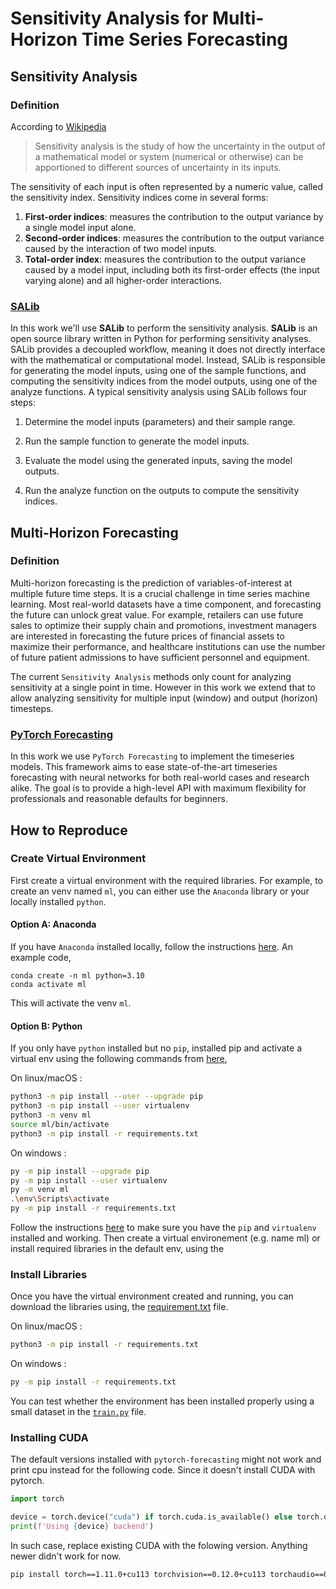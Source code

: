 # Sensitivity Analysis for Multi-Horizon Time Series Forecasting

## Sensitivity Analysis

### Definition
According to [Wikipedia](https://en.wikipedia.org/wiki/Sensitivity_analysis)
> Sensitivity analysis is the study of how the uncertainty in the output of a mathematical model or system (numerical or otherwise) can be apportioned to different sources of uncertainty in its inputs.

The sensitivity of each input is often represented by a numeric value, called the sensitivity index. Sensitivity indices come in several forms:

1. **First-order indices**: measures the contribution to the output variance by a single model input alone.
2. **Second-order indices**: measures the contribution to the output variance caused by the interaction of two model inputs.
3. **Total-order index**: measures the contribution to the output variance caused by a model input, including both its first-order effects (the input varying alone) and all higher-order interactions.

### [SALib](https://salib.readthedocs.io/en/latest/user_guide/getting-started.html)

In this work we'll use **SALib** to perform the sensitivity analysis. 
**SALib** is an open source library written in Python for performing sensitivity analyses. SALib provides a decoupled workflow, meaning it does not directly interface with the mathematical or computational model. Instead, SALib is responsible for generating the model inputs, using one of the sample functions, and computing the sensitivity indices from the model outputs, using one of the analyze functions. A typical sensitivity analysis using SALib follows four steps:

1. Determine the model inputs (parameters) and their sample range.

2. Run the sample function to generate the model inputs.

3. Evaluate the model using the generated inputs, saving the model outputs.

4. Run the analyze function on the outputs to compute the sensitivity indices.

## Multi-Horizon Forecasting

###  Definition
Multi-horizon forecasting is the prediction of variables-of-interest at multiple future time steps. It is a crucial challenge in time series machine learning. Most real-world datasets have a time component, and forecasting the future can unlock great value. For example, retailers can use future sales to optimize their supply chain and promotions, investment managers are interested in forecasting the future prices of financial assets to maximize their performance, and healthcare institutions can use the number of future patient admissions to have sufficient personnel and equipment.

The current `Sensitivity Analysis` methods only count for analyzing sensitivity at a single point in time. However in this work we extend that to allow analyzing sensitivity for multiple input (window) and output (horizon) timesteps.

### [PyTorch Forecasting](https://pytorch-forecasting.readthedocs.io/en/stable/getting-started.html)

In this work we use `PyTorch Forecasting`  to implement the timeseries models. This framework aims to ease state-of-the-art timeseries forecasting with neural networks for both real-world cases and research alike. The goal is to provide a high-level API with maximum flexibility for professionals and reasonable defaults for beginners. 

## How to Reproduce

### Create Virtual Environment
First create a virtual environment with the required libraries. For example, to create an venv named `ml`, you can either use the `Anaconda` library or your locally installed `python`.

#### Option A: Anaconda
If you have `Anaconda` installed locally, follow the instructions [here](https://conda.io/projects/conda/en/latest/user-guide/tasks/manage-environments.html). An example code,

```
conda create -n ml python=3.10
conda activate ml
```
This will activate the venv `ml`.


#### Option B: Python

If you only have `python` installed but no `pip`, installed pip and activate a virtual env using the following commands from [here](https://packaging.python.org/en/latest/guides/installing-using-pip-and-virtual-environments/),

On linux/macOS :

```bash
python3 -m pip install --user --upgrade pip
python3 -m pip install --user virtualenv
python3 -m venv ml
source ml/bin/activate
python3 -m pip install -r requirements.txt
```

On windows :
```bash
py -m pip install --upgrade pip
py -m pip install --user virtualenv
py -m venv ml
.\env\Scripts\activate
py -m pip install -r requirements.txt
```

Follow the instructions [here](https://packaging.python.org/en/latest/guides/installing-using-pip-and-virtual-environments/) to make sure you have the `pip` and `virtualenv` installed and working. Then create a virtual environement (e.g. name ml) or install required libraries in the default env, using the 

### Install Libraries
Once you have the virtual environment created and running, you can download the libraries using, the [requirement.txt](/requirements.txt) file. 

On linux/macOS :

```bash
python3 -m pip install -r requirements.txt
```

On windows :
```bash
py -m pip install -r requirements.txt
```

You can test whether the environment has been installed properly using a small dataset in the [`train.py`](/TFT-pytorch/script/train_simple.py) file.

### Installing CUDA
The default versions installed with `pytorch-forecasting` might not work and print cpu instead for the following code. Since it doesn't install CUDA with pytorch.

```python
import torch

device = torch.device("cuda") if torch.cuda.is_available() else torch.device("cpu")
print(f'Using {device} backend')
```

In such case, replace existing CUDA with the folowing version. Anything newer didn't work for now.
```bash
pip install torch==1.11.0+cu113 torchvision==0.12.0+cu113 torchaudio==0.11.0+cu113 -f https://download.pytorch.org/whl/torch_stable.html
```

